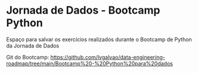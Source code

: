 
# Jornada de Dados - Bootcamp Python

Espaço para salvar os exercícios realizados durante o Bootcamp de Python da Jornada de Dados

Git do Bootcamp: https://github.com/lvgalvao/data-engineering-roadmap/tree/main/Bootcamp%20-%20Python%20para%20dados
